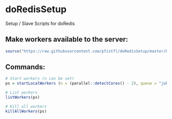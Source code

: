 # doRedisSetup
Setup / Slave Scripts for doRedis

## Make workers available to the server:
```r
source("https://raw.githubusercontent.com/pfistfl/doRedisSetup/master/R/redisSlave.R")
```

## Commands:
```r
# Start workers (n can be set)
ps = startLocalWorkers (n = (parallel::detectCores() - 2), queue = "jobs", host = "10.153.53.62") # , password = agent::agent_get("redispass"))

# List workers
listWorkers(ps)

# Kill all workers
killAllWorkers(ps)
```


